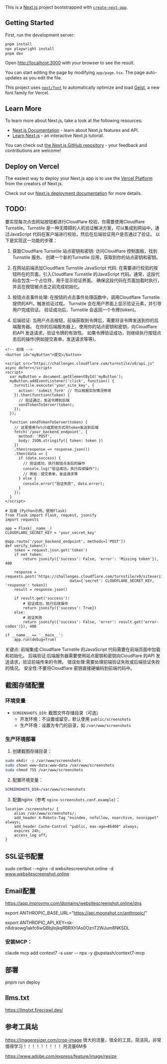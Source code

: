 This is a [Next.js](https://nextjs.org) project bootstrapped with [`create-next-app`](https://nextjs.org/docs/app/api-reference/cli/create-next-app).

## Getting Started

First, run the development server:

```bash
pnpm install
npx playwright install
pnpm dev
```

Open [http://localhost:3000](http://localhost:3000) with your browser to see the result.

You can start editing the page by modifying `app/page.tsx`. The page auto-updates as you edit the file.

This project uses [`next/font`](https://nextjs.org/docs/app/building-your-application/optimizing/fonts) to automatically optimize and load [Geist](https://vercel.com/font), a new font family for Vercel.

## Learn More

To learn more about Next.js, take a look at the following resources:

- [Next.js Documentation](https://nextjs.org/docs) - learn about Next.js features and API.
- [Learn Next.js](https://nextjs.org/learn) - an interactive Next.js tutorial.

You can check out [the Next.js GitHub repository](https://github.com/vercel/next.js) - your feedback and contributions are welcome!

## Deploy on Vercel

The easiest way to deploy your Next.js app is to use the [Vercel Platform](https://vercel.com/new?utm_medium=default-template&filter=next.js&utm_source=create-next-app&utm_campaign=create-next-app-readme) from the creators of Next.js.

Check out our [Next.js deployment documentation](https://nextjs.org/docs/app/building-your-application/deploying) for more details.


## TODO:

要实现每次点击网站按钮都进行Cloudflare 校验，你需要使用Cloudflare Turnstile。Turnstile 是一种无障碍的人机验证解决方案，可以集成到网站中，通过JavaScript 代码在客户端进行校验，然后在后端验证用户是否通过了验证。
以下是实现这一功能的步骤：
1. 获取Cloudflare Turnstile 站点密钥和密钥:
访问Cloudflare 控制面板，找到Turnstile 服务。
创建一个新的Turnstile 应用，获取到你的站点密钥和密钥。
2. 在网站前端添加Cloudflare Turnstile JavaScript 代码:
在需要进行校验的按钮所在的页面，引入Cloudflare Turnstile 的JavaScript 代码。通常，这段代码会包含一个占位符，用于显示验证界面。
确保这段代码在页面加载时执行，并且在按钮被点击之前完成初始化。

3. 按钮点击事件处理:
在按钮的点击事件处理函数中，调用Cloudflare Turnstile 提供的API，触发验证过程。
Turnstile 会在用户界面上显示验证元素，并引导用户完成验证。
验证成功后，Turnstile 会返回一个令牌(token)。
4. 后端验证:
当用户点击按钮，前端获取到令牌后，需要将该令牌发送到你的后端服务器。
在你的后端服务器上，使用你的站点密钥和密钥，向Cloudflare 的API 发送请求，验证令牌的有效性。
如果令牌验证成功，则继续执行按钮点击后的操作(例如提交表单，发送请求等等)。

```
<!-- 前端 -->
<button id="myButton">提交</button>

<script src="https://challenges.cloudflare.com/turnstile/v0/api.js" async defer></script>
<script>
  var myButton = document.getElementById('myButton');
  myButton.addEventListener('click', function() {
    turnstile.execute('your_site_key', {
      action: 'submit_form' // 可以根据实际情况修改
    }).then(function(token) {
      // 验证通过，发送令牌到后端
      sendTokenToServer(token);
    });
  });

  function sendTokenToServer(token) {
    // 这里使用fetch或其他方式将token发送到后端
    fetch('/your_backend_endpoint', {
      method: 'POST',
      body: JSON.stringify({ token: token })
    })
    .then(response => response.json())
    .then(data => {
      if (data.success) {
        // 验证成功，执行按钮点击后的操作
        console.log("验证成功，执行后续操作");
        // 例如：提交表单，发送请求等
      } else {
        console.error("验证失败", data.error);
      }
    });
  }
</script>
```

```
# 后端 (Python示例，使用Flask)
from flask import Flask, request, jsonify
import requests

app = Flask(__name__)
CLOUDFLARE_SECRET_KEY = 'your_secret_key'

@app.route('/your_backend_endpoint', methods=['POST'])
def verify_token():
    token = request.json.get('token')
    if not token:
        return jsonify({'success': False, 'error': 'Missing token'}), 400

    response = requests.post('https://challenges.cloudflare.com/turnstile/v0/siteverify',
                             data={'secret': CLOUDFLARE_SECRET_KEY, 'response': token})
    result = response.json()

    if result.get('success'):
        # 验证成功，执行后续操作
        return jsonify({'success': True})
    else:
        # 验证失败
        return jsonify({'success': False, 'error': result.get('error-codes')}), 400

if __name__ == '__main__':
    app.run(debug=True)
```

关键点:
前端集成:Cloudflare Turnstile 的JavaScript 代码需要在前端页面中加载和初始化。
后端验证:后端服务器需要使用站点密钥和密钥向Cloudflare 的API 发送请求，验证前端传来的令牌。
错误处理:需要处理前端验证失败或后端验证失败的情况。
安全性:不要将Cloudflare 密钥直接硬编码到前端代码中。


## 截图存储配置

### 环境变量

- `SCREENSHOTS_DIR`: 截图文件存储目录（可选）
  - 开发环境：不设置或留空，默认使用 `public/screenshots`
  - 生产环境：设置为专门的目录，如 `/var/www/screenshots`

### 生产环境部署

1. 创建截图存储目录：
```bash
sudo mkdir -p /var/www/screenshots
sudo chown www-data:www-data /var/www/screenshots
sudo chmod 755 /var/www/screenshots
```

2. 配置环境变量：
```bash
SCREENSHOTS_DIR=/var/www/screenshots
```

3. 配置nginx（参考 `nginx-screenshots.conf.example`）：
```nginx
location /screenshots/ {
    alias /var/www/screenshots/;
    add_header X-Robots-Tag "noindex, nofollow, noarchive, nosnippet" always;
    add_header Cache-Control "public, max-age=86400" always;
    expires 24h;
    access_log off;
}
```

## SSL证书配置

sudo certbot --nginx -d websitescreenshot.online -d www.websitescreenshot.online

## Email配置

https://app.improvmx.com/domains/websitescreenshot.online/dns


export ANTHROPIC_BASE_URL="https://api.moonshot.cn/anthropic/"


export ANTHROPIC_API_KEY=sk-n8draowg1akfc6wQBbjlojkqRBRXh1As0OznT2WJum8NKSDL

### 安装MCP：
claude mcp add context7 -s user -- npx -y @upstash/context7-mcp

## 部署

pnpm run deploy

## llms.txt
https://llmstxt.firecrawl.dev/

## 参考工具站

https://imageresizer.com/crop-image 很大的流量，很全的工具，简洁风，非常值得学习！！！！！！！！！ 月流量6M多

https://www.adobe.com/express/feature/image/resize